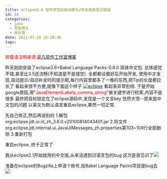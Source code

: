 ```yaml
---
title: eclipse3.6 加中文包后自动提示/补全信息显示错误
id: 14
categories:
  - java
  - 开发相关
  - 未分类
date: 2011-07-10 10:29:30
tags:
---
```


<span style="color: #ff0000;">转载请注明来源:</span>[非凡软件工作室博客](../ "非凡软件工作室博客")

昨天刚刚安装了eclipse3.6+Babel Language Packs-0.8.0 简体中文包.
总体感觉不错,甚至比3.5还流畅(不知道是不是错觉).
全都都设置好后开始开发,
使用中才发现,自动提示/自动补全时的提示框,每行内容里都多了一堆的东西,把Tip的长度都拉长了
看起来很不方便,就像下面这个样子
[![](http://ffblog-wordpress.stor.sinaapp.com/uploads/2011/07/eclipse.jpg "eclipse")](http://ffblog-wordpress.stor.sinaapp.com/uploads/2011/07/eclipse.jpg)
看起来非常别扭.
于是开始google原因,用"<span style="color: #ff0000;">JavaElementLabels_comma_string</span>"做关键字进行检索,内容不是很多
最终把目标锁定在了eclipse源码中,发现是一个文言key
恍然大悟--原来是中文包的问题
以英文为默认语言重启eclipse,果然一切正常.

先自己修正,然后再说别的
1.解包org.eclipse.jdt.ui.nl_zh_3.6.0.v20100814043401.jar
2.将文件org.eclipse.jdt.internal.ui.JavaUIMessages_zh.properties第103~109行全部删除
3.重新打包

重启eclipse,
终于正常了

我从eclipse2.1开始就用的中文版,从来没遇到过语言包的bug
这次是涨见识了![](http://img.baidu.com/hi/face/i_f07.gif)

准备在eclipse的Bugzilla上申请个账号,给Babel Language Packs项目提bug去![](http://img.baidu.com/hi/face/i_f47.gif)